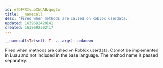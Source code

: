 ```yaml
---
id: efDFPXIvupXWqABvqog2w
title: __namecall
desc: 'Fired when methods are called on Roblox userdata.'
updated: 1639692420141
created: 1639692302417
---
```

```Lua
__namecall<T>(self: T, ...args): unknown
```
Fired when methods are called on Roblox userdata. Cannot be implemented in Luau and not included in the base language. The method name is passed separately.